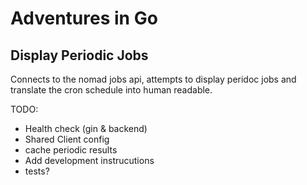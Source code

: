 # Adventures in Go
## Display Periodic Jobs

Connects to the nomad jobs api, attempts to display peridoc jobs and translate the cron schedule into human readable.

TODO:
 * Health check (gin & backend)
 * Shared Client config 
 * cache periodic results
 * Add development instrucutions
 * tests? 
